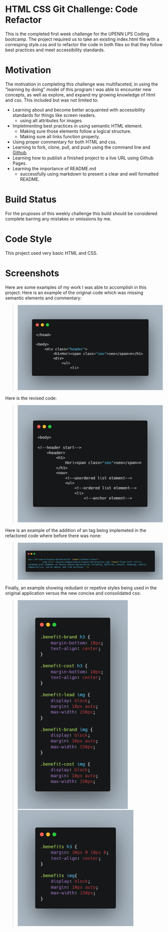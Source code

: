 #  **HTML CSS Git Challenge: Code Refactor**

This is the completed first week challenge for the UPENN LPS Coding bootcamp.  The project required us to take an existing index.html file with a corresping style.css and to refactor the code in both files so that they follow best practices and meet accessibility standards.  

# **Motivation**

The motivation in completing this challenge was multifaceted, in using the "learning by doing" model of this program I was able to encounter new concepts, as well as explore, and expand my growing knowledge of html and css. This included but was not limited to:
- Learning about and become better acquainted with accessibility standards for things like screen readers.
    - using alt attributes for images.
- Impletmenting best practices in using semantic HTML element.
    - Making sure those elements follow a logical structure.
    - Making sure all links function properly.
- Using proper commentary for both HTML and css.
- Learning to fork, clone, pull, and push using the command line and [Github](http://github.com).
- Learning how to publish a finished project to a live URL using Github Pages.
- Learning the importance of README.md 
    - successfully using markdown to present a clear and well formatted README.
  

# **Build Status**

For the pruposes of this weekly challenge this build should be considered complete barring any mistakes or omissions by me.  

# **Code Style**

This project used very basic HTML and CSS.  

# **Screenshots**  

Here are some examples of my work I was able to accomplish in this project:
Here is an example of the original code which was missing semantic elements and commentary:
>![Original-Code](./assets/images/carbon.png)

Here is the revised code:
>![New-Code](./assets/images/newcode1.png)

Here is an example of the addition of an <alt> tag being implemeted in the refactored code where before there was none:
>![New-alt-tag](./assets/images/newcode2.png)

Finally, an example showing redudant or repetive styles being used in the original application versus the new concise and consolidated css:
>![unonsolidated-css](./assets/images/cssold.png "Unconsolidated-css") ![consolidated-css](./assets/images/cssnew.png "consolidated-css") 

